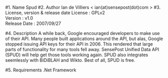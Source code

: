 #1. Name
Spud
#2. Author
Ian de Villiers < ian(at)sensepost(dot)com >
#3. License, version & release date
License : GPLv2  
Version : v1.0  
Release Date : 2007/09/27

#4. Description
A while back, Google encouraged developers to make use of their API. Many people built applications around the API, but alas, Google stopped issuing API keys for their API in 2006. This rendered that large parts of functionality for many tools fell away. SensePost Unified Data API (SPUD) will help get those tools working again. SPUD also integrates seemlessly with BiDiBLAH and Wikto. Best of all, SPUD is free. 

#5. Requirements
.Net Framework

